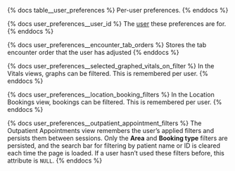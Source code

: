 {% docs table__user_preferences %}
Per-user preferences.
{% enddocs %}

{% docs user_preferences__user_id %}
The [user](#!/source/source.tamanu.tamanu.users) these preferences are for.
{% enddocs %}

{% docs user_preferences__encounter_tab_orders %}
Stores the tab encounter order that the user has adjusted
{% enddocs %}

{% docs user_preferences__selected_graphed_vitals_on_filter %}
In the Vitals views, graphs can be filtered. This is remembered per user.
{% enddocs %}

{% docs user_preferences__location_booking_filters %}
In the Location Bookings view, bookings can be filtered. This is remembered per user.
{% enddocs %}

{% docs user_preferences__outpatient_appointment_filters %}
The Outpatient Appointments view remembers the user’s applied filters and persists them between sessions.
Only the **Area** and **Booking type** filters are persisted, and the search bar for filtering by patient name or ID is cleared each time the page is loaded.
If a user hasn’t used these filters before, this attribute is `NULL`.
{% enddocs %}
